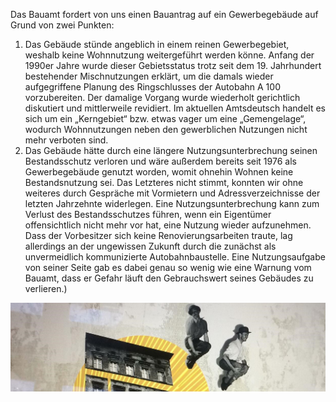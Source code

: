 

 Das Bauamt fordert von uns einen Bauantrag auf ein Gewerbegebäude auf Grund von zwei Punkten:
1. Das Gebäude stünde angeblich in einem reinen Gewerbegebiet, weshalb keine Wohnnutzung weitergeführt werden könne. Anfang der 1990er Jahre wurde dieser Gebietsstatus trotz seit dem 19. Jahrhundert bestehender Mischnutzungen erklärt, um die damals wieder aufgegriffene Planung des Ringschlusses der Autobahn A 100 vorzubereiten. Der damalige Vorgang wurde wiederholt gerichtlich diskutiert und mittlerweile revidiert. Im aktuellen Amtsdeutsch handelt es sich um ein „Kerngebiet“ bzw. etwas vager um eine „Gemengelage“, wodurch Wohnnutzungen neben den gewerblichen Nutzungen nicht mehr verboten sind.
2. Das Gebäude hätte durch eine längere Nutzungsunterbrechung seinen Bestandsschutz verloren und wäre außerdem bereits seit 1976 als Gewerbegebäude genutzt worden, womit ohnehin Wohnen keine Bestandsnutzung sei. Das Letzteres nicht stimmt, konnten wir ohne weiteres durch Gespräche mit Vormietern und Adressverzeichnisse der letzten Jahrzehnte widerlegen. Eine Nutzungsunterbrechung kann zum Verlust des Bestandsschutzes führen, wenn ein Eigentümer offensichtlich nicht mehr vor hat, eine Nutzung wieder aufzunehmen. Dass der Vorbesitzer sich keine Renovierungsarbeiten traute, lag allerdings an der ungewissen Zukunft durch die zunächst als unvermeidlich kommunizierte Autobahnbaustelle. Eine Nutzungsaufgabe von seiner Seite gab es dabei genau so wenig wie eine Warnung vom Bauamt, dass er Gefahr läuft den Gebrauchswert seines Gebäudes zu verlieren.)

![Image](logo2jumper.JPG)
